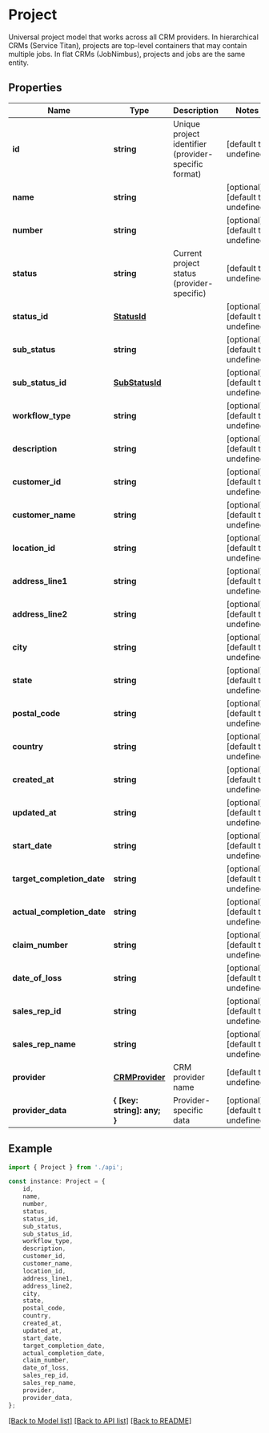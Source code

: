 # Project

Universal project model that works across all CRM providers.  In hierarchical CRMs (Service Titan), projects are top-level containers that may contain multiple jobs. In flat CRMs (JobNimbus), projects and jobs are the same entity.

## Properties

Name | Type | Description | Notes
------------ | ------------- | ------------- | -------------
**id** | **string** | Unique project identifier (provider-specific format) | [default to undefined]
**name** | **string** |  | [optional] [default to undefined]
**number** | **string** |  | [optional] [default to undefined]
**status** | **string** | Current project status (provider-specific) | [default to undefined]
**status_id** | [**StatusId**](StatusId.md) |  | [optional] [default to undefined]
**sub_status** | **string** |  | [optional] [default to undefined]
**sub_status_id** | [**SubStatusId**](SubStatusId.md) |  | [optional] [default to undefined]
**workflow_type** | **string** |  | [optional] [default to undefined]
**description** | **string** |  | [optional] [default to undefined]
**customer_id** | **string** |  | [optional] [default to undefined]
**customer_name** | **string** |  | [optional] [default to undefined]
**location_id** | **string** |  | [optional] [default to undefined]
**address_line1** | **string** |  | [optional] [default to undefined]
**address_line2** | **string** |  | [optional] [default to undefined]
**city** | **string** |  | [optional] [default to undefined]
**state** | **string** |  | [optional] [default to undefined]
**postal_code** | **string** |  | [optional] [default to undefined]
**country** | **string** |  | [optional] [default to undefined]
**created_at** | **string** |  | [optional] [default to undefined]
**updated_at** | **string** |  | [optional] [default to undefined]
**start_date** | **string** |  | [optional] [default to undefined]
**target_completion_date** | **string** |  | [optional] [default to undefined]
**actual_completion_date** | **string** |  | [optional] [default to undefined]
**claim_number** | **string** |  | [optional] [default to undefined]
**date_of_loss** | **string** |  | [optional] [default to undefined]
**sales_rep_id** | **string** |  | [optional] [default to undefined]
**sales_rep_name** | **string** |  | [optional] [default to undefined]
**provider** | [**CRMProvider**](CRMProvider.md) | CRM provider name | [default to undefined]
**provider_data** | **{ [key: string]: any; }** | Provider-specific data | [optional] [default to undefined]

## Example

```typescript
import { Project } from './api';

const instance: Project = {
    id,
    name,
    number,
    status,
    status_id,
    sub_status,
    sub_status_id,
    workflow_type,
    description,
    customer_id,
    customer_name,
    location_id,
    address_line1,
    address_line2,
    city,
    state,
    postal_code,
    country,
    created_at,
    updated_at,
    start_date,
    target_completion_date,
    actual_completion_date,
    claim_number,
    date_of_loss,
    sales_rep_id,
    sales_rep_name,
    provider,
    provider_data,
};
```

[[Back to Model list]](../README.md#documentation-for-models) [[Back to API list]](../README.md#documentation-for-api-endpoints) [[Back to README]](../README.md)

